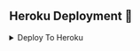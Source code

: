 ## Heroku  Deployment 🎵
<details><summary>Deploy To Heroku</summary>
<p>
<br>
<a href="https://telegram.dog/XTZ_HerokuBot?start=RXZhbWFyaWFURy9FdmFNYXJpYSBtYXN0ZXI">
 <img src="https://www.herokucdn.com/deploy/button.svg" alt="Deploy">
The easy way to host this bot, deploy to Heroku. Click On The Image To Deploy
</a>
